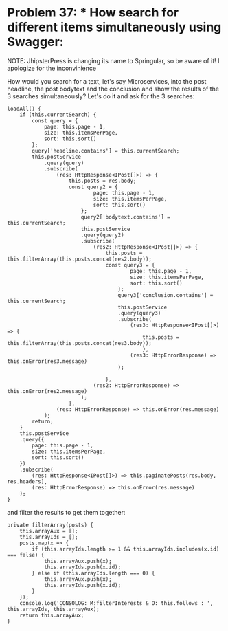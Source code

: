 # Problem 37: * How search for different items simultaneously using Swagger:


NOTE: JhipsterPress is changing its name to Springular, so be aware of it! I apologize for the inconvinience

How would you search for a text, let's say Microservices, into the post headline, the post bodytext and the conclusion and show the results of the 3 searches simultaneously? Let's do it and ask for the 3 searches:

    loadAll() {
        if (this.currentSearch) {
            const query = {
                page: this.page - 1,
                size: this.itemsPerPage,
                sort: this.sort()
            };
            query['headline.contains'] = this.currentSearch;
            this.postService
                .query(query)
                .subscribe(
                    (res: HttpResponse<IPost[]>) => {
                        this.posts = res.body;
                        const query2 = {
                                page: this.page - 1,
                                size: this.itemsPerPage,
                                sort: this.sort()
                            };
                            query2['bodytext.contains'] = this.currentSearch;
                            this.postService
                            .query(query2)
                            .subscribe(
                                (res2: HttpResponse<IPost[]>) => {
                                    this.posts = this.filterArray(this.posts.concat(res2.body));
                                    const query3 = {
                                            page: this.page - 1,
                                            size: this.itemsPerPage,
                                            sort: this.sort()
                                        };
                                        query3['conclusion.contains'] = this.currentSearch;
                                        this.postService
                                        .query(query3)
                                        .subscribe(
                                            (res3: HttpResponse<IPost[]>) => {
                                                this.posts = this.filterArray(this.posts.concat(res3.body));
                                                },
                                            (res3: HttpErrorResponse) => this.onError(res3.message)
                                        );

                                    },
                                (res2: HttpErrorResponse) => this.onError(res2.message)
                            );
                        },
                    (res: HttpErrorResponse) => this.onError(res.message)
                );
            return;
        }
        this.postService
        .query({
            page: this.page - 1,
            size: this.itemsPerPage,
            sort: this.sort()
        })
        .subscribe(
            (res: HttpResponse<IPost[]>) => this.paginatePosts(res.body, res.headers),
            (res: HttpErrorResponse) => this.onError(res.message)
        );
    }
    
and filter the results to get them together:

    private filterArray(posts) {
        this.arrayAux = [];
        this.arrayIds = [];
        posts.map(x => {
            if (this.arrayIds.length >= 1 && this.arrayIds.includes(x.id) === false) {
                this.arrayAux.push(x);
                this.arrayIds.push(x.id);
            } else if (this.arrayIds.length === 0) {
                this.arrayAux.push(x);
                this.arrayIds.push(x.id);
            }
        });
        console.log('CONSOLOG: M:filterInterests & O: this.follows : ', this.arrayIds, this.arrayAux);
        return this.arrayAux;
    }
